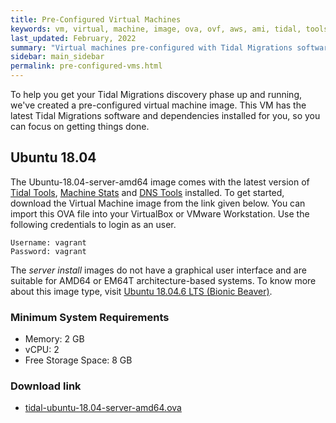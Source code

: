 ```yaml
---
title: Pre-Configured Virtual Machines
keywords: vm, virtual, machine, image, ova, ovf, aws, ami, tidal, tools
last_updated: February, 2022
summary: "Virtual machines pre-configured with Tidal Migrations software"
sidebar: main_sidebar
permalink: pre-configured-vms.html
---
```


To help you get your Tidal Migrations discovery phase up and running, we've created a pre-configured virtual machine image. This VM has the latest Tidal Migrations software and dependencies installed for you, so you can focus on getting things done.

## Ubuntu 18.04

The Ubuntu-18.04-server-amd64 image comes with the latest version of [Tidal Tools](https://tidalmigrations.com/tidal-tools/), [Machine Stats](https://pypi.org/project/machine-stats/) and [DNS Tools](https://dnstools.ninja/) installed. To get started, download the Virtual Machine image from the link given below. You can import this OVA file into your VirtualBox or VMware Workstation. Use the following credentials to login as an user.

```
Username: vagrant
Password: vagrant
```

The _server install_ images do not have a graphical user interface and are suitable for AMD64 or EM64T architecture-based systems. To know more about this image type, visit [Ubuntu 18.04.6 LTS (Bionic Beaver)](https://cdimage.ubuntu.com/ubuntu/releases/18.04.6/release/).

### Minimum System Requirements

- Memory: 2 GB
- vCPU: 2
- Free Storage Space: 8 GB

### Download link

- [tidal-ubuntu-18.04-server-amd64.ova](https://d2ny8m13pxxvfx.cloudfront.net/tidal-ubuntu-18.04-server-amd64.ova)

